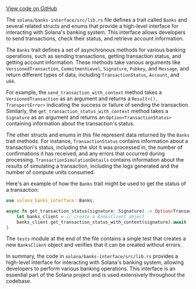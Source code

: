 [View code on GitHub](https://github.com/solana-labs/solana/tree/master/na/banks-interface)

The `solana/banks-interface/src/lib.rs` file defines a trait called `Banks` and several related structs and enums that provide a high-level interface for interacting with Solana's banking system. This interface allows developers to send transactions, check their status, and retrieve account information.

The `Banks` trait defines a set of asynchronous methods for various banking operations, such as sending transactions, getting transaction status, and getting account information. These methods take various arguments like `VersionedTransaction`, `CommitmentLevel`, `Signature`, `Pubkey`, and `Message`, and return different types of data, including `TransactionStatus`, `Account`, and `u64`.

For example, the `send_transaction_with_context` method takes a `VersionedTransaction` as an argument and returns a `Result<(), TransportError>` indicating the success or failure of sending the transaction. Similarly, the `get_transaction_status_with_context` method takes a `Signature` as an argument and returns an `Option<TransactionStatus>` containing information about the transaction's status.

The other structs and enums in this file represent data returned by the `Banks` trait methods. For instance, `TransactionStatus` contains information about a transaction's status, including the slot it was processed in, the number of confirmations it has received, and any errors that occurred during processing. `TransactionSimulationDetails` contains information about the results of simulating a transaction, including the logs generated and the number of compute units consumed.

Here's an example of how the `Banks` trait might be used to get the status of a transaction:

```rust
use solana_banks_interface::Banks;

async fn get_transaction_status(signature: Signature) -> Option<TransactionStatus> {
    let banks_client = // create a BanksClient object
    banks_client.get_transaction_status_with_context(signature).await
}
```

The `tests` module at the end of the file contains a single test that creates a new `BanksClient` object and verifies that it can be created without errors.

In summary, the code in `solana/banks-interface/src/lib.rs` provides a high-level interface for interacting with Solana's banking system, allowing developers to perform various banking operations. This interface is an essential part of the Solana project and is used extensively throughout the codebase.
